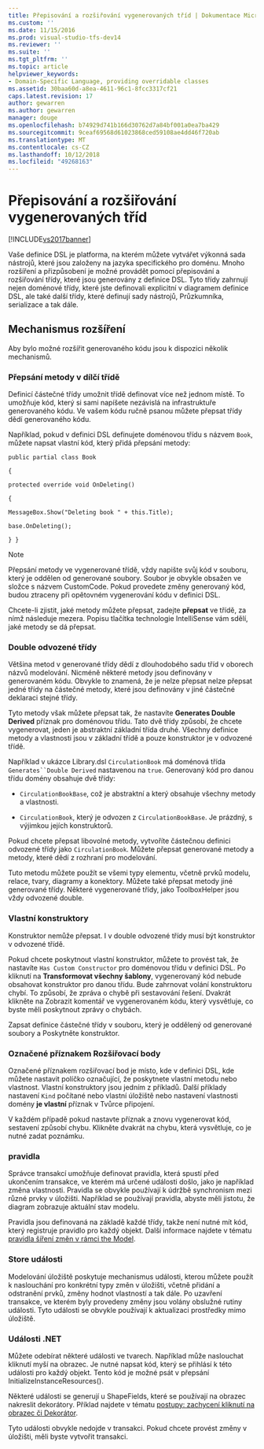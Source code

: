 ```yaml
---
title: Přepisování a rozšiřování vygenerovaných tříd | Dokumentace Microsoftu
ms.custom: ''
ms.date: 11/15/2016
ms.prod: visual-studio-tfs-dev14
ms.reviewer: ''
ms.suite: ''
ms.tgt_pltfrm: ''
ms.topic: article
helpviewer_keywords:
- Domain-Specific Language, providing overridable classes
ms.assetid: 30baa60d-a8ea-4611-96c1-8fcc3317cf21
caps.latest.revision: 17
author: gewarren
ms.author: gewarren
manager: douge
ms.openlocfilehash: b74929d741b166d30762d7a84bf001a0ea7ba429
ms.sourcegitcommit: 9ceaf69568d61023868ced59108ae4dd46f720ab
ms.translationtype: MT
ms.contentlocale: cs-CZ
ms.lasthandoff: 10/12/2018
ms.locfileid: "49268163"
---
```

# <a name="overriding-and-extending-the-generated-classes"></a>Přepisování a rozšiřování vygenerovaných tříd
[!INCLUDE[vs2017banner](../includes/vs2017banner.md)]

Vaše definice DSL je platforma, na kterém můžete vytvářet výkonná sada nástrojů, které jsou založeny na jazyka specifického pro doménu. Mnoho rozšíření a přizpůsobení je možné provádět pomocí přepisování a rozšiřování třídy, které jsou generovány z definice DSL. Tyto třídy zahrnují nejen doménové třídy, které jste definovali explicitní v diagramem definice DSL, ale také další třídy, které definují sady nástrojů, Průzkumníka, serializace a tak dále.  
  
## <a name="extensibility-mechanisms"></a>Mechanismus rozšíření  
 Aby bylo možné rozšířit generovaného kódu jsou k dispozici několik mechanismů.  
  
### <a name="overriding-methods-in-a-partial-class"></a>Přepsání metody v dílčí třídě  
 Definicí částečné třídy umožnit třídě definovat více než jednom místě. To umožňuje kód, který si sami napíšete nezávislá na infrastruktuře generovaného kódu. Ve vašem kódu ručně psanou můžete přepsat třídy dědí generovaného kódu.  
  
 Například, pokud v definici DSL definujete doménovou třídu s názvem `Book`, můžete napsat vlastní kód, který přidá přepsání metody:  
  
 `public partial class Book`  
  
 `{`  
  
 `protected override void OnDeleting()`  
  
 `{`  
  
 `MessageBox.Show("Deleting book " + this.Title);`  
  
 `base.OnDeleting();`  
  
 `} }`  
  
> [!NOTE]
>  Přepsání metody ve vygenerované třídě, vždy napište svůj kód v souboru, který je oddělen od generované soubory. Soubor je obvykle obsažen ve složce s názvem CustomCode. Pokud provedete změny generovaný kód, budou ztraceny při opětovném vygenerování kódu v definici DSL.  
  
 Chcete-li zjistit, jaké metody můžete přepsat, zadejte **přepsat** ve třídě, za nímž následuje mezera. Popisu tlačítka technologie IntelliSense vám sdělí, jaké metody se dá přepsat.  
  
### <a name="double-derived-classes"></a>Double odvozené třídy  
 Většina metod v generované třídy dědí z dlouhodobého sadu tříd v oborech názvů modelování. Nicméně některé metody jsou definovány v generovaném kódu. Obvykle to znamená, že je nelze přepsat nelze přepsat jedné třídy na částečné metody, které jsou definovány v jiné částečné deklaraci stejné třídy.  
  
 Tyto metody však můžete přepsat tak, že nastavíte **Generates Double Derived** příznak pro doménovou třídu. Tato dvě třídy způsobí, že chcete vygenerovat, jeden je abstraktní základní třída druhé. Všechny definice metody a vlastnosti jsou v základní třídě a pouze konstruktor je v odvozené třídě.  
  
 Například v ukázce Library.dsl `CirculationBook` má doménová třída `Generates``Double Derived` nastavenou na `true`. Generovaný kód pro danou třídu domény obsahuje dvě třídy:  
  
-   `CirculationBookBase`, což je abstraktní a který obsahuje všechny metody a vlastnosti.  
  
-   `CirculationBook`, který je odvozen z `CirculationBookBase`. Je prázdný, s výjimkou jejích konstruktorů.  
  
 Pokud chcete přepsat libovolné metody, vytvoříte částečnou definici odvozené třídy jako `CirculationBook`. Můžete přepsat generované metody a metody, které dědí z rozhraní pro modelování.  
  
 Tuto metodu můžete použít se všemi typy elementu, včetně prvků modelu, relace, tvary, diagramy a konektory. Můžete také přepsat metody jiné generované třídy. Některé vygenerované třídy, jako ToolboxHelper jsou vždy odvozené double.  
  
### <a name="custom-constructors"></a>Vlastní konstruktory  
 Konstruktor nemůže přepsat. I v double odvozené třídy musí být konstruktor v odvozené třídě.  
  
 Pokud chcete poskytnout vlastní konstruktor, můžete to provést tak, že nastavíte `Has Custom Constructor` pro doménovou třídu v definici DSL. Po kliknutí na **Transformovat všechny šablony**, vygenerovaný kód nebude obsahovat konstruktor pro danou třídu. Bude zahrnovat volání konstruktoru chybí. To způsobí, že zpráva o chybě při sestavování řešení. Dvakrát klikněte na Zobrazit komentář ve vygenerovaném kódu, který vysvětluje, co byste měli poskytnout zprávy o chybách.  
  
 Zapsat definice částečné třídy v souboru, který je oddělený od generované soubory a Poskytněte konstruktor.  
  
### <a name="flagged-extension-points"></a>Označené příznakem Rozšiřovací body  
 Označené příznakem rozšiřovací bod je místo, kde v definici DSL, kde můžete nastavit políčko označující, že poskytnete vlastní metodu nebo vlastnost. Vlastní konstruktory jsou jedním z příkladů. Další příklady nastavení `Kind` počítané nebo vlastní úložiště nebo nastavení vlastnosti domény **je vlastní** příznak v Tvůrce připojení.  
  
 V každém případě pokud nastavte příznak a znovu vygenerovat kód, sestavení způsobí chybu. Klikněte dvakrát na chybu, která vysvětluje, co je nutné zadat poznámku.  
  
### <a name="rules"></a>pravidla  
 Správce transakcí umožňuje definovat pravidla, která spustí před ukončením transakce, ve kterém má určené události došlo, jako je například změna vlastnosti. Pravidla se obvykle používají k údržbě synchronism mezi různé prvky v úložišti. Například se používají pravidla, abyste měli jistotu, že diagram zobrazuje aktuální stav modelu.  
  
 Pravidla jsou definovaná na základě každé třídy, takže není nutné mít kód, který registruje pravidlo pro každý objekt. Další informace najdete v tématu [pravidla šíření změn v rámci the Model](../modeling/rules-propagate-changes-within-the-model.md).  
  
### <a name="store-events"></a>Store události  
 Modelování úložiště poskytuje mechanismus události, kterou můžete použít k naslouchání pro konkrétní typy změn v úložišti, včetně přidání a odstranění prvků, změny hodnot vlastností a tak dále. Po uzavření transakce, ve kterém byly provedeny změny jsou volány obslužné rutiny události. Tyto události se obvykle používají k aktualizaci prostředky mimo úložiště.  
  
### <a name="net-events"></a>Události .NET  
 Můžete odebírat některé události ve tvarech. Například může naslouchat kliknutí myší na obrazec. Je nutné napsat kód, který se přihlásí k této události pro každý objekt. Tento kód je možné psát v přepsání InitializeInstanceResources().  
  
 Některé události se generují u ShapeFields, které se používají na obrazec nakreslit dekorátory. Příklad najdete v tématu [postupy: zachycení kliknutí na obrazec či Dekorátor](../modeling/how-to-intercept-a-click-on-a-shape-or-decorator.md).  
  
 Tyto události obvykle nedojde v transakci. Pokud chcete provést změny v úložišti, měli byste vytvořit transakci.



